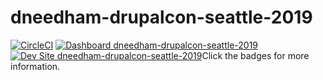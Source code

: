 # dneedham-drupalcon-seattle-2019

[![CircleCI](https://circleci.com/gh/pantheon-training-org/dneedham-drupalcon-seattle-2019.svg?style=shield)](https://circleci.com/gh/pantheon-training-org/dneedham-drupalcon-seattle-2019)
[![Dashboard dneedham-drupalcon-seattle-2019](https://img.shields.io/badge/dashboard-dneedham_drupalcon_seattle_2019-yellow.svg)](https://dashboard.pantheon.io/sites/d3261d80-052d-466c-a247-492531773078#dev/code)
[![Dev Site dneedham-drupalcon-seattle-2019](https://img.shields.io/badge/site-dneedham_drupalcon_seattle_2019-blue.svg)](http://dev-dneedham-drupalcon-seattle-2019.pantheonsite.io/)Click the badges for more information.
